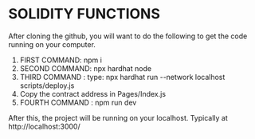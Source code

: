 # SOLIDITY FUNCTIONS

After cloning the github, you will want to do the following to get the code running on your computer.

1. FIRST COMMAND: npm i
2. SECOND COMMAND: npx hardhat node
3. THIRD COMMAND : type: npx hardhat run --network localhost scripts/deploy.js
4. Copy the contract address in Pages/Index.js
5. FOURTH COMMAND : npm run dev

After this, the project will be running on your localhost. 
Typically at http://localhost:3000/

